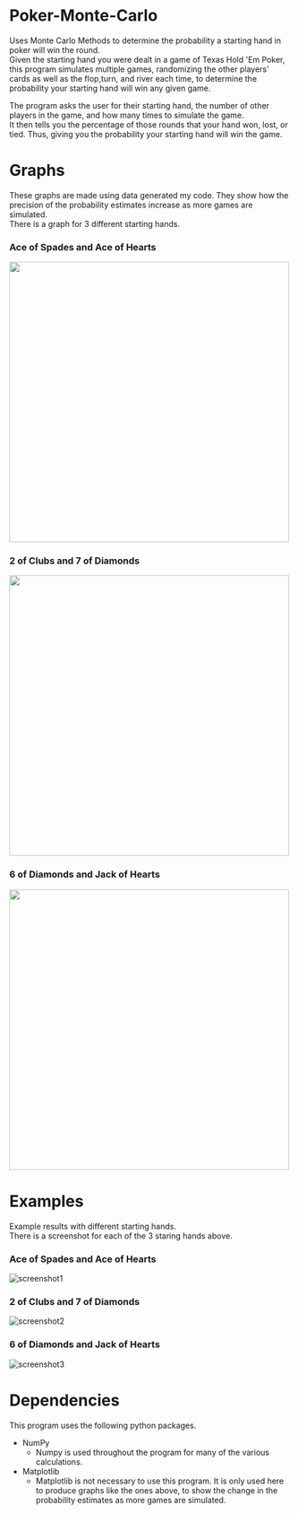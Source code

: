 # Poker-Monte-Carlo
Uses Monte Carlo Methods to determine the probability a starting hand in poker will win the round.\
Given the starting hand you were dealt in a game of Texas Hold 'Em Poker, this program simulates multiple games, randomizing the other players' cards as well as the flop,turn, and river each time, to determine the probability your starting hand will win any given game.

The program asks the user for their starting hand, the number of other players in the game, and how many times to simulate the game.\
It then tells you the percentage of those rounds that your hand won, lost, or tied. Thus, giving you the probability your starting hand will win the game.

# Graphs
These graphs are made using data generated my code. They show how the precision of the probability estimates increase as more games are simulated.\
There is a graph for 3 different starting hands.

### Ace of Spades and Ace of Hearts
<img src="https://i.imgur.com/BV1V1RY.png" width="500"/>

### 2 of Clubs and 7 of Diamonds
<img src="https://i.imgur.com/gzQ0JG2.png" width="500"/>

### 6 of Diamonds and Jack of Hearts
<img src="https://i.imgur.com/zbO6KNC.png" width="500"/>

# Examples
Example results with different starting hands.\
There is a screenshot for each of the 3 staring hands above.

### Ace of Spades and Ace of Hearts
![screenshot1](https://i.imgur.com/YVbRE8G.png)

### 2 of Clubs and 7 of Diamonds
![screenshot2](https://i.imgur.com/Qa30QCY.png)

### 6 of Diamonds and Jack of Hearts
![screenshot3](https://i.imgur.com/grvOxES.png)

# Dependencies
This program uses the following python packages.
  * NumPy
    * Numpy is used throughout the program for many of the various calculations.
  * Matplotlib
    * Matplotlib is not necessary to use this program. It is only used here to produce graphs like the ones above, to show the change in the probability estimates as more games are simulated.
